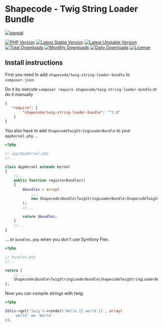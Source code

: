 Shapecode - Twig String Loader Bundle
=======================

[![paypal](https://img.shields.io/badge/Donate-Paypal-blue.svg)](http://paypal.me/nloges)

[![PHP Version](https://img.shields.io/packagist/php-v/shapecode/twig-string-loader-bundle.svg)](https://packagist.org/packages/shapecode/twig-string-loader-bundle)
[![Latest Stable Version](https://img.shields.io/packagist/v/shapecode/twig-string-loader-bundle.svg?label=stable)](https://packagist.org/packages/shapecode/twig-string-loader-bundle)
[![Latest Unstable Version](https://img.shields.io/packagist/vpre/shapecode/twig-string-loader-bundle.svg?label=unstable)](https://packagist.org/packages/shapecode/twig-string-loader-bundle)
[![Total Downloads](https://img.shields.io/packagist/dt/shapecode/twig-string-loader-bundle.svg)](https://packagist.org/packages/shapecode/twig-string-loader-bundle)
[![Monthly Downloads](https://img.shields.io/packagist/dm/shapecode/twig-string-loader-bundle.svg?label=monthly)](https://packagist.org/packages/shapecode/twig-string-loader-bundle)
[![Daily Downloads](https://img.shields.io/packagist/dd/shapecode/twig-string-loader-bundle.svg?label=daily)](https://packagist.org/packages/shapecode/twig-string-loader-bundle)
[![License](https://img.shields.io/packagist/l/shapecode/twig-string-loader-bundle.svg)](https://packagist.org/packages/shapecode/twig-string-loader-bundle)

Install instructions
--------------------------------

First you need to add `shapecode/twig-string-loader-bundle` to `composer.json`:

Do it by execute `composer require shapecode/twig-string-loader-bundle` or do it manually

``` json
{
   "require": {
        "shapecode/twig-string-loader-bundle": "^2.0"
    }
}
```

You also have to add `ShapecodeTwigStringLoaderBundle` to your `AppKernel.php` ...

``` php
<?php

// app/AppKernel.php
//...

class AppKernel extends Kernel
{
    //...
    public function registerBundles()
    {
        $bundles = array(
            ...
            new Shapecode\Bundle\TwigStringLoaderBundle\ShapecodeTwigStringLoaderBundle(),
        );
        //...

        return $bundles;
    }
    //...
}
```

... or `bundles.php` when you don't use Symfony Flex.

``` php
<?php

// bundles.php
//...

return [
    // .....  
    Shapecode\Bundle\TwigStringLoaderBundle\ShapecodeTwigStringLoaderBundle::class => ['all' => true],
];
```

Now you can compile strings with twig:

``` php
<?php

$this->get('twig')->render('Hello {{ world }}', array(
    'world' => 'World'
));
```
